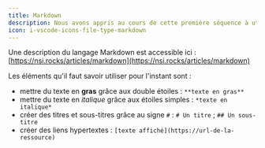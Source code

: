 ```yaml
---
title: Markdown
description: Nous avons appris au cours de cette première séquence à utiliser le **langage Markdown** pour rédiger des documents.
icon: i-vscode-icons-file-type-markdown
---
```


Une description du langage Markdown est accessible ici : [https://nsi.rocks/articles/markdown](https://nsi.rocks/articles/markdown)

Les éléments qu'il faut savoir utiliser pour l'instant sont :
- mettre du texte en **gras** grâce aux double étoiles : `**texte en gras**`
- mettre du texte en *italique* grâce aux étoiles simples : `*texte en italique*`
- créer des titres et sous-titres grâce au signe `#` : `# Un titre` ; `## Un sous-titre`
- créer des liens hypertextes : `[texte affiché](https://url-de-la-ressource)`